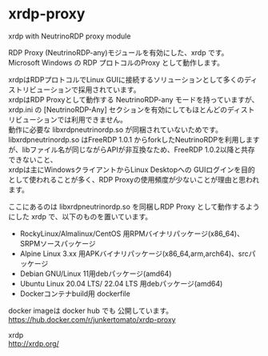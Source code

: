 # xrdp-proxy
xrdp with NeutrinoRDP proxy module

RDP Proxy (NeutrinoRDP-any)モジュールを有効にした、xrdp  です。  
Microsoft Windows の RDP プロトコルのProxy として動作します。  
  
xrdpはRDPプロトコルでLinux GUIに接続するソリューションとして多くのディストリビューションで採用されています。  
xrdpはRDP Proxyとして動作する NeutrinoRDP-any モードを持っていますが、xrdp.ini の [NeutrinoRDP-Any] セクションを有効にしてもほとんどのディストリビューションでは利用できません。  
動作に必要な libxrdpneutrinordp.so が同梱されていないためです。   
libxrdpneutrinordp.so はFreeRDP 1.0.1 からforkしたNeutrinoRDPを利用しますが、libファイル名が同じながらAPIが非互換なため、FreeRDP 1.0.2以降と共存できないこと、   
xrdpは主にWindowsクライアントからLinux Desktopへの GUIログインを目的として使われることが多く、RDP Proxyの使用頻度が少ないことが理由と思われます。   
   
ここにあるのは libxrdpneutrinordp.so を同梱しRDP Proxy として動作するようにした xrdp で、以下のものを置いています。  
   
- RockyLinux/Almalinux/CentOS 用RPMバイナリパッケージ(x86_64)、SRPMソースパッケージ
- Alpine Linux 3.xx 用APKバイナリパッケージ(x86_64,arm,arch64)、srcパッケージ
- Debian GNU/Linux 11用debパッケージ(amd64)
- Ubuntu Linux 20.04 LTS/ 22.04 LTS 用debパッケージ(amd64)
- Dockerコンテナbuild用 dockerfile

docker imageは docker hub でも 公開しています。  
https://hub.docker.com/r/junkertomato/xrdp-proxy
  
xrdp  
http://xrdp.org/
